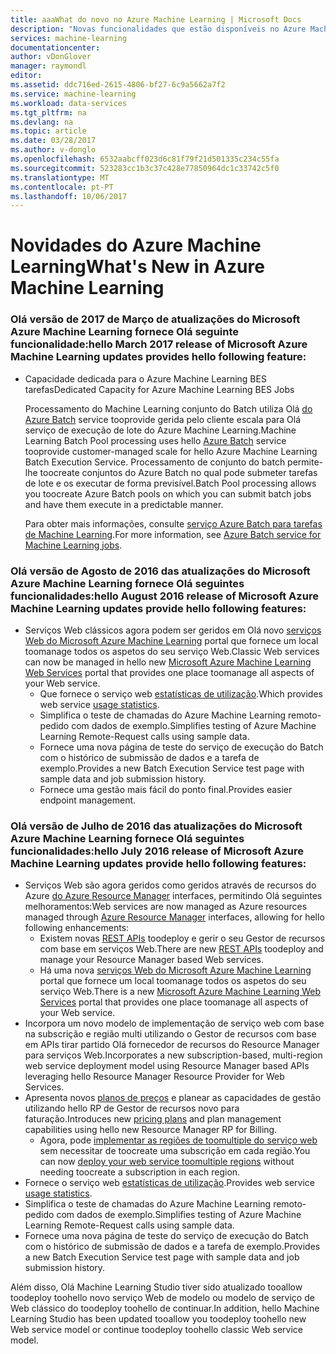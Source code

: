 ```yaml
---
title: aaaWhat do novo no Azure Machine Learning | Microsoft Docs
description: "Novas funcionalidades que estão disponíveis no Azure Machine Learning."
services: machine-learning
documentationcenter: 
author: vDonGlover
manager: raymondl
editor: 
ms.assetid: ddc716ed-2615-4806-bf27-6c9a5662a7f2
ms.service: machine-learning
ms.workload: data-services
ms.tgt_pltfrm: na
ms.devlang: na
ms.topic: article
ms.date: 03/28/2017
ms.author: v-donglo
ms.openlocfilehash: 6532aabcff023d6c81f79f21d501335c234c55fa
ms.sourcegitcommit: 523283cc1b3c37c428e77850964dc1c33742c5f0
ms.translationtype: MT
ms.contentlocale: pt-PT
ms.lasthandoff: 10/06/2017
---
```

# <a name="whats-new-in-azure-machine-learning"></a><span data-ttu-id="7a8ee-103">Novidades do Azure Machine Learning</span><span class="sxs-lookup"><span data-stu-id="7a8ee-103">What's New in Azure Machine Learning</span></span>

### <a name="hello-march-2017-release-of-microsoft-azure-machine-learning-updates-provides-hello-following-feature"></a><span data-ttu-id="7a8ee-104">Olá versão de 2017 de Março de atualizações do Microsoft Azure Machine Learning fornece Olá seguinte funcionalidade:</span><span class="sxs-lookup"><span data-stu-id="7a8ee-104">hello March 2017 release of Microsoft Azure Machine Learning updates provides hello following feature:</span></span>



* <span data-ttu-id="7a8ee-105">Capacidade dedicada para o Azure Machine Learning BES tarefas</span><span class="sxs-lookup"><span data-stu-id="7a8ee-105">Dedicated Capacity for Azure Machine Learning BES Jobs</span></span>

    <span data-ttu-id="7a8ee-106">Processamento do Machine Learning conjunto do Batch utiliza Olá [do Azure Batch](../batch/batch-technical-overview.md) service tooprovide gerida pelo cliente escala para Olá serviço de execução de lote do Azure Machine Learning.</span><span class="sxs-lookup"><span data-stu-id="7a8ee-106">Machine Learning Batch Pool processing uses hello [Azure Batch](../batch/batch-technical-overview.md) service tooprovide customer-managed scale for hello Azure Machine Learning Batch Execution Service.</span></span> <span data-ttu-id="7a8ee-107">Processamento de conjunto do batch permite-lhe toocreate conjuntos do Azure Batch no qual pode submeter tarefas de lote e os executar de forma previsível.</span><span class="sxs-lookup"><span data-stu-id="7a8ee-107">Batch Pool processing allows you toocreate Azure Batch pools on which you can submit batch jobs and have them execute in a predictable manner.</span></span>

    <span data-ttu-id="7a8ee-108">Para obter mais informações, consulte [serviço Azure Batch para tarefas de Machine Learning](machine-learning-dedicated-capacity-for-bes-jobs.md).</span><span class="sxs-lookup"><span data-stu-id="7a8ee-108">For more information, see [Azure Batch service for Machine Learning jobs](machine-learning-dedicated-capacity-for-bes-jobs.md).</span></span>


### <a name="hello-august-2016-release-of-microsoft-azure-machine-learning-updates-provide-hello-following-features"></a><span data-ttu-id="7a8ee-109">Olá versão de Agosto de 2016 das atualizações do Microsoft Azure Machine Learning fornece Olá seguintes funcionalidades:</span><span class="sxs-lookup"><span data-stu-id="7a8ee-109">hello August 2016 release of Microsoft Azure Machine Learning updates provide hello following features:</span></span>
* <span data-ttu-id="7a8ee-110">Serviços Web clássicos agora podem ser geridos em Olá novo [serviços Web do Microsoft Azure Machine Learning](https://services.azureml.net/) portal que fornece um local toomanage todos os aspetos do seu serviço Web.</span><span class="sxs-lookup"><span data-stu-id="7a8ee-110">Classic Web services can now be managed in hello new [Microsoft Azure Machine Learning Web Services](https://services.azureml.net/) portal that provides one place toomanage all aspects of your Web service.</span></span>    
  * <span data-ttu-id="7a8ee-111">Que fornece o serviço web [estatísticas de utilização](machine-learning-manage-new-webservice.md).</span><span class="sxs-lookup"><span data-stu-id="7a8ee-111">Which provides web service [usage statistics](machine-learning-manage-new-webservice.md).</span></span>
  * <span data-ttu-id="7a8ee-112">Simplifica o teste de chamadas do Azure Machine Learning remoto-pedido com dados de exemplo.</span><span class="sxs-lookup"><span data-stu-id="7a8ee-112">Simplifies testing of Azure Machine Learning Remote-Request calls using sample data.</span></span>
  * <span data-ttu-id="7a8ee-113">Fornece uma nova página de teste do serviço de execução do Batch com o histórico de submissão de dados e a tarefa de exemplo.</span><span class="sxs-lookup"><span data-stu-id="7a8ee-113">Provides a new Batch Execution Service test page with sample data and job submission history.</span></span>
  * <span data-ttu-id="7a8ee-114">Fornece uma gestão mais fácil do ponto final.</span><span class="sxs-lookup"><span data-stu-id="7a8ee-114">Provides easier endpoint management.</span></span>

### <a name="hello-july-2016-release-of-microsoft-azure-machine-learning-updates-provide-hello-following-features"></a><span data-ttu-id="7a8ee-115">Olá versão de Julho de 2016 das atualizações do Microsoft Azure Machine Learning fornece Olá seguintes funcionalidades:</span><span class="sxs-lookup"><span data-stu-id="7a8ee-115">hello July 2016 release of Microsoft Azure Machine Learning updates provide hello following features:</span></span>
* <span data-ttu-id="7a8ee-116">Serviços Web são agora geridos como geridos através de recursos do Azure [do Azure Resource Manager](../azure-resource-manager/resource-group-overview.md) interfaces, permitindo Olá seguintes melhoramentos:</span><span class="sxs-lookup"><span data-stu-id="7a8ee-116">Web services are now managed as Azure resources managed through [Azure Resource Manager](../azure-resource-manager/resource-group-overview.md) interfaces, allowing for hello following enhancements:</span></span>
  * <span data-ttu-id="7a8ee-117">Existem novas [REST APIs](https://msdn.microsoft.com/library/azure/Dn950030.aspx) toodeploy e gerir o seu Gestor de recursos com base em serviços Web.</span><span class="sxs-lookup"><span data-stu-id="7a8ee-117">There are new [REST APIs](https://msdn.microsoft.com/library/azure/Dn950030.aspx) toodeploy and manage your Resource Manager based Web services.</span></span>
  * <span data-ttu-id="7a8ee-118">Há uma nova [serviços Web do Microsoft Azure Machine Learning](https://services.azureml.net/) portal que fornece um local toomanage todos os aspetos do seu serviço Web.</span><span class="sxs-lookup"><span data-stu-id="7a8ee-118">There is a new [Microsoft Azure Machine Learning Web Services](https://services.azureml.net/) portal that provides one place toomanage all aspects of your Web service.</span></span>
* <span data-ttu-id="7a8ee-119">Incorpora um novo modelo de implementação de serviço web com base na subscrição e região multi utilizando o Gestor de recursos com base em APIs tirar partido Olá fornecedor de recursos do Resource Manager para serviços Web.</span><span class="sxs-lookup"><span data-stu-id="7a8ee-119">Incorporates a new subscription-based, multi-region web service deployment model using Resource Manager based APIs leveraging hello Resource Manager Resource Provider for Web Services.</span></span>
* <span data-ttu-id="7a8ee-120">Apresenta novos [planos de preços](https://azure.microsoft.com/pricing/details/machine-learning/) e planear as capacidades de gestão utilizando hello RP de Gestor de recursos novo para faturação.</span><span class="sxs-lookup"><span data-stu-id="7a8ee-120">Introduces new [pricing plans](https://azure.microsoft.com/pricing/details/machine-learning/) and plan management capabilities using hello new Resource Manager RP for Billing.</span></span>
  * <span data-ttu-id="7a8ee-121">Agora, pode [implementar as regiões de toomultiple do serviço web](machine-learning-how-to-deploy-to-multiple-regions.md) sem necessitar de toocreate uma subscrição em cada região.</span><span class="sxs-lookup"><span data-stu-id="7a8ee-121">You can now [deploy your web service toomultiple regions](machine-learning-how-to-deploy-to-multiple-regions.md) without needing toocreate a subscription in each region.</span></span>
* <span data-ttu-id="7a8ee-122">Fornece o serviço web [estatísticas de utilização](machine-learning-manage-new-webservice.md).</span><span class="sxs-lookup"><span data-stu-id="7a8ee-122">Provides web service [usage statistics](machine-learning-manage-new-webservice.md).</span></span>
* <span data-ttu-id="7a8ee-123">Simplifica o teste de chamadas do Azure Machine Learning remoto-pedido com dados de exemplo.</span><span class="sxs-lookup"><span data-stu-id="7a8ee-123">Simplifies testing of Azure Machine Learning Remote-Request calls using sample data.</span></span>
* <span data-ttu-id="7a8ee-124">Fornece uma nova página de teste do serviço de execução do Batch com o histórico de submissão de dados e a tarefa de exemplo.</span><span class="sxs-lookup"><span data-stu-id="7a8ee-124">Provides a new Batch Execution Service test page with sample data and job submission history.</span></span>

<span data-ttu-id="7a8ee-125">Além disso, Olá Machine Learning Studio tiver sido atualizado tooallow toodeploy toohello novo serviço Web de modelo ou modelo de serviço de Web clássico do toodeploy toohello de continuar.</span><span class="sxs-lookup"><span data-stu-id="7a8ee-125">In addition, hello Machine Learning Studio has been updated tooallow you toodeploy toohello new Web service model or continue toodeploy toohello classic Web service model.</span></span> 

